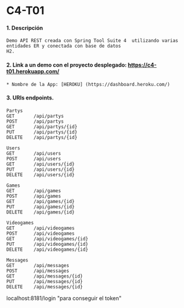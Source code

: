 # C4-T01

#### 1. Descripción
```
Demo API REST creada con Spring Tool Suite 4  utilizando varias entidades ER y conectada con base de datos 
H2.
```

#### 2. Link a un demo con el proyecto desplegado: https://c4-t01.herokuapp.com/

```
* Nombre de la App: [HEROKU] (https://dashboard.heroku.com/)
```
#### 3. URIs endpoints.
```
Partys
GET       /api/partys
POST      /api/partys
GET       /api/partys/{id}
PUT       /api/partys/{id}
DELETE    /api/partys/{id}

Users
GET       /api/users
POST      /api/users
GET       /api/users/{id}
PUT       /api/users/{id}
DELETE    /api/users/{id}

Games
GET       /api/games
POST      /api/games
GET       /api/games/{id}
PUT       /api/games/{id}
DELETE    /api/games/{id}

Videogames
GET       /api/videogames
POST      /api/videogames
GET       /api/videogames/{id}
PUT       /api/videogames/{id}
DELETE    /api/videogames/{id}

Messages
GET       /api/messages
POST      /api/messages
GET       /api/messages/{id}
PUT       /api/messages/{id}
DELETE    /api/messages/{id}
```
localhost:8181/login "para conseguir el token"

